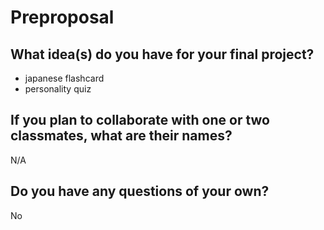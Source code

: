 # Preproposal

## What idea(s) do you have for your final project?

- japanese flashcard
- personality quiz

## If you plan to collaborate with one or two classmates, what are their names?

N/A

## Do you have any questions of your own?

No
